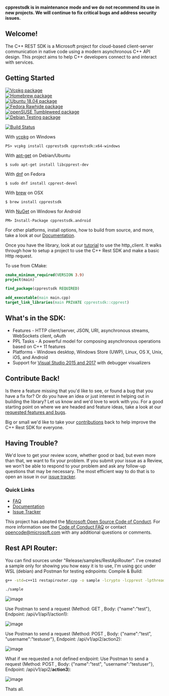 **cpprestsdk is in maintenance mode and we do not recommend its use in new projects. We will continue to fix critical bugs and address security issues.**

## Welcome!

The C++ REST SDK is a Microsoft project for cloud-based client-server communication in native code using a modern asynchronous C++ API design. This project aims to help C++ developers connect to and interact with services.  

## Getting Started

[![Vcpkg package](https://repology.org/badge/version-for-repo/vcpkg/cpprestsdk.svg)](https://repology.org/metapackage/cpprestsdk)</br>
[![Homebrew package](https://repology.org/badge/version-for-repo/homebrew/cpprestsdk.svg)](https://repology.org/metapackage/cpprestsdk)</br>
[![Ubuntu 18.04 package](https://repology.org/badge/version-for-repo/ubuntu_18_04/cpprestsdk.svg)](https://repology.org/metapackage/cpprestsdk)</br>
[![Fedora Rawhide package](https://repology.org/badge/version-for-repo/fedora_rawhide/cpprestsdk.svg)](https://repology.org/metapackage/cpprestsdk)</br>
[![openSUSE Tumbleweed package](https://repology.org/badge/version-for-repo/opensuse_tumbleweed/cpprestsdk.svg)](https://repology.org/metapackage/cpprestsdk)</br>
[![Debian Testing package](https://repology.org/badge/version-for-repo/debian_testing/cpprestsdk.svg)](https://repology.org/metapackage/cpprestsdk)</br>

[![Build Status](https://dev.azure.com/vclibs/cpprestsdk/_apis/build/status/Microsoft.cpprestsdk.Ubuntu)](https://dev.azure.com/vclibs/cpprestsdk/_build/latest?definitionId=1)

With [vcpkg](https://github.com/Microsoft/vcpkg) on Windows
```
PS> vcpkg install cpprestsdk cpprestsdk:x64-windows
```
With [apt-get](https://launchpad.net/ubuntu/+source/casablanca/2.8.0-2build2) on Debian/Ubuntu
```
$ sudo apt-get install libcpprest-dev
```
With [dnf](https://apps.fedoraproject.org/packages/cpprest) on Fedora
```
$ sudo dnf install cpprest-devel
```
With [brew](https://github.com/Homebrew/homebrew-core/blob/master/Formula/cpprestsdk.rb) on OSX
```
$ brew install cpprestsdk
```
With [NuGet](https://www.nuget.org/packages/cpprestsdk.android/) on Windows for Android
```
PM> Install-Package cpprestsdk.android
```
For other platforms, install options, how to build from source, and more, take a look at our [Documentation](https://github.com/Microsoft/cpprestsdk/wiki).

Once you have the library, look at our [tutorial](https://github.com/Microsoft/cpprestsdk/wiki/Getting-Started-Tutorial) to use the http_client. It walks through how to setup a project to use the C++ Rest SDK and make a basic Http request.

To use from CMake:
```cmake
cmake_minimum_required(VERSION 3.9)
project(main)

find_package(cpprestsdk REQUIRED)

add_executable(main main.cpp)
target_link_libraries(main PRIVATE cpprestsdk::cpprest)
```

## What's in the SDK:

*   Features - HTTP client/server, JSON, URI, asynchronous streams, WebSockets client, oAuth
*   PPL Tasks - A powerful model for composing asynchronous operations based on C++ 11 features
*   Platforms - Windows desktop, Windows Store (UWP), Linux, OS X, Unix, iOS, and Android
*   Support for [Visual Studio 2015 and 2017](https://visualstudio.microsoft.com/) with debugger visualizers

## Contribute Back!

Is there a feature missing that you'd like to see, or found a bug that you have a fix for? Or do you have an idea or just interest in helping out in building the library? Let us know and we'd love to work with you. For a good starting point on where we are headed and feature ideas, take a look at our [requested features and bugs](https://github.com/Microsoft/cpprestsdk/issues).  

Big or small we'd like to take your [contributions](https://github.com/Microsoft/cpprestsdk/wiki/Make-a-contribution-and-report-issues) back to help improve the C++ Rest SDK for everyone.

## Having Trouble?

We'd love to get your review score, whether good or bad, but even more than that, we want to fix your problem. If you submit your issue as a Review, we won't be able to respond to your problem and ask any follow-up questions that may be necessary. The most efficient way to do that is to open an issue in our [issue tracker](https://github.com/Microsoft/cpprestsdk/issues).  

### Quick Links

*   [FAQ](https://github.com/Microsoft/cpprestsdk/wiki/FAQ)
*   [Documentation](https://github.com/Microsoft/cpprestsdk/wiki)
*   [Issue Tracker](https://github.com/Microsoft/cpprestsdk/issues)

This project has adopted the [Microsoft Open Source Code of Conduct](https://opensource.microsoft.com/codeofconduct/). For more information see the [Code of Conduct FAQ](https://opensource.microsoft.com/codeofconduct/faq/) or contact [opencode@microsoft.com](mailto:opencode@microsoft.com) with any additional questions or comments.

## Rest API Router:
You can find sources under "Release/samples/RestApiRouter". I've created a sample only for showing you how easy it is to use,
I'm using gcc under WSL (debian) and Postman for testing ednpoints:
Compile & Build:
```bash
g++ -std=c++11 restapirouter.cpp -o sample -lcrypto -lcpprest -lpthread
```
```bash
./sample
```
![image](https://user-images.githubusercontent.com/56490683/152418716-dcb77f03-4fa1-4891-9714-cfdda05b919e.png)

Use Postman to send a request (Method: GET , Body: {"name":"test"}, Endpoint: /api/v1/api1/action1):

![image](https://user-images.githubusercontent.com/56490683/152419500-1c3f3515-45b5-42a8-9c60-0be4a124db7f.png)

Use Postman to send a request (Method: POST , Body: {"name":"test", "username":"testuser"}, Endpoint: /api/v1/api2/action2):

![image](https://user-images.githubusercontent.com/56490683/152419758-a303b6ae-da49-445a-967e-ba6e82529ae4.png)

What if we requested a not defined endpoint:
Use Postman to send a request (Method: POST , Body: {"name":"test", "username":"testuser"}, Endpoint: /api/v1/api2/**action3**):

![image](https://user-images.githubusercontent.com/56490683/152419929-ba197ee6-112d-458d-8259-ff1035b57b36.png)

Thats all.
